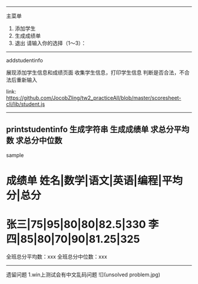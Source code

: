 -----

主菜单

1. 添加学生
2. 生成成绩单
3. 退出
请输入你的选择（1～3）：


-----
addstudentinfo

展现添加学生信息和成绩页面
收集学生信息，打印学生信息
判断是否合法，不合法后重新输入

link:
https://github.com/JocobZling/tw2_practiceAll/blob/master/scoresheet-cli/lib/student.js

-----

printstudentinfo
生成字符串
生成成绩单
求总分平均数
求总分中位数
------
sample

成绩单
姓名|数学|语文|英语|编程|平均分|总分 
========================
张三|75|95|80|80|82.5|330
李四|85|80|70|90|81.25|325
========================
全班总分平均数：xxx
全班总分中位数：xxx

------

遗留问题
1.win上测试会有中文乱码问题
![](unsolved problem.jpg)